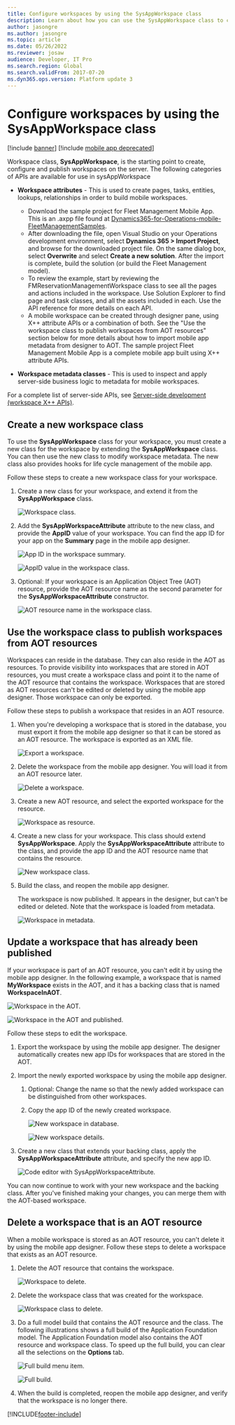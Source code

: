 ```yaml
---
title: Configure workspaces by using the SysAppWorkspace class
description: Learn about how you can use the SysAppWorkspace class to configure and publish workspaces on the server, including on overview on creating a new workspace class.
author: jasongre
ms.author: jasongre
ms.topic: article
ms.date: 05/26/2022
ms.reviewer: josaw
audience: Developer, IT Pro
ms.search.region: Global
ms.search.validFrom: 2017-07-20
ms.dyn365.ops.version: Platform update 3
---
```


# Configure workspaces by using the SysAppWorkspace class

[!include [banner](../../../includes/banner.md)]
[!include [mobile app deprecated](../../../includes/mobile-app-deprecation-banner.md)]

Workspace class, **SysAppWorkspace**, is the starting point to create, configure and publish workspaces on the server. The following categories of APIs are available for use in sysAppWorkspace

- **Workspace attributes** - This is used to create pages, tasks, entities, lookups, relationships in order to build mobile workspaces. 
    - Download the sample project for Fleet Management Mobile App. This is an .axpp file found at [Dynamics365-for-Operations-mobile-FleetManagementSamples](https://github.com/Microsoft/Dynamics365-for-Operations-mobile-FleetManagementSamples).
    - After downloading the file, open Visual Studio on your Operations development environment, select **Dynamics 365 > Import Project**, and browse for the downloaded project file. On the same dialog box, select **Overwrite** and select **Create a new solution**. After the import is complete, build the solution (or build the Fleet Management model). 
    - To review the example, start by reviewing the FMReservationManagementWorkspace class to see all the pages and actions included in the workspace. Use Solution Explorer to find page and task classes, and all the assets included in each. Use the API reference for more details on each API.
    - A mobile workspace can be created through designer pane, using X++ attribute APIs or a combination of both. See the "Use the workspace class to publish workspaces from AOT resources" section below for more details about how to import mobile app metadata from designer to AOT. The sample project Fleet Management Mobile App is a complete mobile app built using X++ attribute APIs.

- **Workspace metadata classes** - This is used to inspect and apply server-side business logic to metadata for mobile workspaces. 

For a complete list of server-side APIs, see [Server-side development (workspace X++ APIs)](../mobile-workspace-server-apis.md).


## Create a new workspace class
To use the **SysAppWorkspace** class for your workspace, you must create a new class for the workspace by extending the **SysAppWorkspace** class. You can then use the new class to modify workspace metadata. The new class also provides hooks for life cycle management of the mobile app.

Follow these steps to create a new workspace class for your workspace.

1. Create a new class for your workspace, and extend it from the **SysAppWorkspace** class.

    ![Workspace class.](media/workspace-api/WorkspaceClass.png)

2. Add the **SysAppWorkspaceAttribute** attribute to the new class, and provide the **AppID** value of your workspace. You can find the app ID for your app on the **Summary** page in the mobile app designer.

    ![App ID in the workspace summary.](media/workspace-api/workspaceSummary.png)

    ![AppID value in the workspace class.](media/workspace-api/WorkspaceClassWithAppId.png)

3. Optional: If your workspace is an Application Object Tree (AOT) resource, provide the AOT resource name as the second parameter for the **SysAppWorkspaceAttribute** constructor.

    ![AOT resource name in the workspace class.](media/workspace-api/WorkspaceClassWithAOTResource.png)

## Use the workspace class to publish workspaces from AOT resources
Workspaces can reside in the database. They can also reside in the AOT as resources. To provide visibility into workspaces that are stored in AOT resources, you must create a workspace class and point it to the name of the AOT resource that contains the workspace. Workspaces that are stored as AOT resources can't be edited or deleted by using the mobile app designer. Those workspace can only be exported.

Follow these steps to publish a workspace that resides in an AOT resource.

1. When you're developing a workspace that is stored in the database, you must export it from the mobile app designer so that it can be stored as an AOT resource. The workspace is exported as an XML file.

    ![Export a workspace.](media/workspace-api/ExportWorkspace.png)

2. Delete the workspace from the mobile app designer. You will load it from an AOT resource later.

    ![Delete a workspace.](media/workspace-api/DeleteWorkspace.png)

3. Create a new AOT resource, and select the exported workspace for the resource.

    ![Workspace as resource.](media/workspace-api/WorkspaceAsResource.png)

4. Create a new class for your workspace. This class should extend **SysAppWorkspace**. Apply the **SysAppWorkspaceAttribute** attribute to the class, and provide the app ID and the AOT resource name that contains the resource.

    ![New workspace class.](media/workspace-api/NewWorkspaceClass.png)

5. Build the class, and reopen the mobile app designer.

    The workspace is now published. It appears in the designer, but can't be edited or deleted. Note that the workspace is loaded from metadata.

    ![Workspace in metadata.](media/workspace-api/WorkspaceInMetadata.png)

## Update a workspace that has already been published
If your workspace is part of an AOT resource, you can't edit it by using the mobile app designer. In the following example, a workspace that is named **MyWorkspace** exists in the AOT, and it has a backing class that is named **WorkspaceInAOT**.

![Workspace in the AOT.](media/workspace-api/UpdateWorkspaceInAOT.png)

![Workspace in the AOT and published.](media/workspace-api/UpdateWorkspaceInAOTAndPublished.png)

Follow these steps to edit the workspace.

1. Export the workspace by using the mobile app designer. The designer automatically creates new app IDs for workspaces that are stored in the AOT.
2. Import the newly exported workspace by using the mobile app designer.

   1. Optional: Change the name so that the newly added workspace can be distinguished from other workspaces.
   2. Copy the app ID of the newly created workspace.

      ![New workspace in database.](media/workspace-api/UpdateWorkspaceNewWorkspace.png)

      ![New workspace details.](media/workspace-api/UpdateWorkspaceNewWorkspaceDetails.png)

3. Create a new class that extends your backing class, apply the **SysAppWorkspaceAttribute** attribute, and specify the new app ID.

    ![Code editor with SysAppWorkspaceAttribute.](media/workspace-api/UpdateWorkspaceNewWorkspaceClass.png)

You can now continue to work with your new workspace and the backing class. After you've finished making your changes, you can merge them with the AOT-based workspace.

## Delete a workspace that is an AOT resource
When a mobile workspace is stored as an AOT resource, you can't delete it by using the mobile app designer. Follow these steps to delete a workspace that exists as an AOT resource.

1. Delete the AOT resource that contains the workspace.

    ![Workspace to delete.](media/workspace-api/WorkspaceAsResourceToBeDeleted.png)

2. Delete the workspace class that was created for the workspace.

    ![Workspace class to delete.](media/workspace-api/WorkspaceClassToBeDeleted.png)

3. Do a full model build that contains the AOT resource and the class. The following illustrations shows a full build of the Application Foundation model. The Application Foundation model also contains the AOT resource and workspace class. To speed up the full build, you can clear all the selections on the **Options** tab.

    ![Full build menu item.](media/workspace-api/FullBuildMenuItem.png)

    ![Full build.](media/workspace-api/FullBuild.png)

4. When the build is completed, reopen the mobile app designer, and verify that the workspace is no longer there.



[!INCLUDE[footer-include](../../../../../includes/footer-banner.md)]
